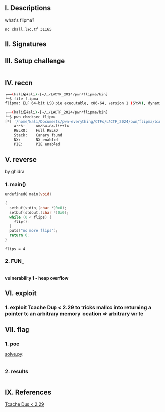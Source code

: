 # [](https://pwnable.tw/challenge/#)

## I. Descriptions

what's flipma?

`nc chall.lac.tf 31165`

## II. Signatures

## III. Setup challenge

```bash

```

## IV. recon

```bash
┌──(kali㉿kali)-[~/…/LACTF_2024/pwn/flipma/bin]
└─$ file flipma
flipma: ELF 64-bit LSB pie executable, x86-64, version 1 (SYSV), dynamically linked, interpreter /lib64/ld-linux-x86-64.so.2, BuildID[sha1]=b20838ed0a0a0cd0b305786ad73fd9dc4ca04161, for GNU/Linux 3.2.0, not stripped
```

```bash
┌──(kali㉿kali)-[~/…/LACTF_2024/pwn/flipma/bin]
└─$ pwn checksec flipma
[*] '/home/kali/Documents/pwn-everything/CTFs/LACTF_2024/pwn/flipma/bin/flipma'
    Arch:     amd64-64-little
    RELRO:    Full RELRO
    Stack:    Canary found
    NX:       NX enabled
    PIE:      PIE enabled
```

## V. reverse

by ghidra

### 1. main()

```c
undefined8 main(void)

{
  setbuf(stdin,(char *)0x0);
  setbuf(stdout,(char *)0x0);
  while (0 < flips) {
    flip();
  }
  puts("no more flips");
  return 0;
}
```

`flips = 4`

### 2. FUN_

```c

```

#### **vulnerability 1 - heap overflow**

## VI. exploit

### 1. exploit Tcache Dup < 2.29 to tricks malloc into returning a pointer to an arbitrary memory location => arbitrary write

## VII. flag

### 1. poc

[solve.py](./bin/solve.py):

```python

```

### 2. results

```bash

```

## IX. References

[Tcache Dup < 2.29](https://0x434b.dev/overview-of-glibc-heap-exploitation-techniques/#tcache-dup)

